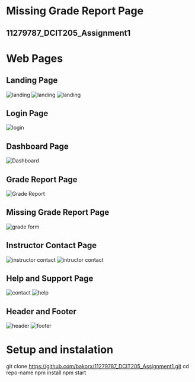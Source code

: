 # Missing Grade Report Page
## 11279787_DCIT205_Assignment1

# Web Pages
## Landing Page
![landing](<src/Page Screenshots/landing1.png>)
![landing](<src/Page Screenshots/landing2.png>)
![landing](<src/Page Screenshots/landing 3.png>)

## Login Page
![login](<src/Page Screenshots/login.png>)

## Dashboard Page
![Dashboard](<src/Page Screenshots/dashboard.png>)

## Grade Report Page
![Grade Report](<src/Page Screenshots/Missing Grade Report.png>)

## Missing Grade Report Page
![grade form](<src/Page Screenshots/missing grade form.png>)

## Instructor Contact Page
![instructor contact](<src/Page Screenshots/instructor contact.png>)
![intructor contact](<src/Page Screenshots/instructor contact 2.png>)

## Help and Support Page
![contact ](<src/Page Screenshots/contact 1.png>)
![help](<src/Page Screenshots/dashboard.png>)

## Header and Footer
![header](<src/Page Screenshots/header.png>)
![footer](<src/Page Screenshots/footer.png>)

# Setup and instalation
git clone https://github.com/bakorx/11279787_DCIT205_Assignment1.git
cd repo-name
npm install
npm start





